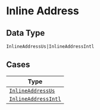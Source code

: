 
# Inline Address

## Data Type

`InlineAddressUs|InlineAddressIntl`

## Cases

| Type |
|  --- |
| [`InlineAddressUs`](../../../doc/models/inline-address-us.md) |
| [`InlineAddressIntl`](../../../doc/models/inline-address-intl.md) |

